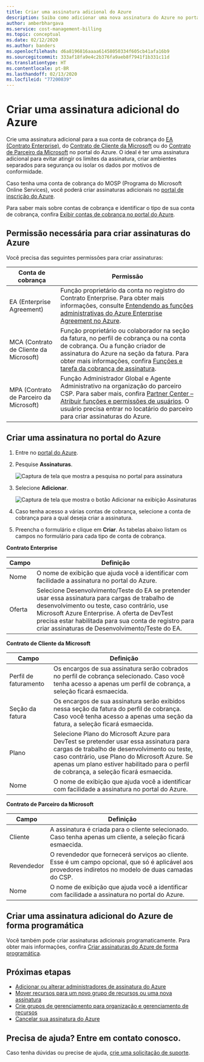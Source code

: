 ```yaml
---
title: Criar uma assinatura adicional do Azure
description: Saiba como adicionar uma nova assinatura do Azure no portal do Azure.
author: amberbhargava
ms.service: cost-management-billing
ms.topic: conceptual
ms.date: 02/12/2020
ms.author: banders
ms.openlocfilehash: d6a8196816aaaa61458050334f605cb41afa16b9
ms.sourcegitcommit: 333af18fa9e4c2b376fa9aeb8f7941f1b331c11d
ms.translationtype: HT
ms.contentlocale: pt-BR
ms.lasthandoff: 02/13/2020
ms.locfileid: "77200839"
---
```

# <a name="create-an-additional-azure-subscription"></a>Criar uma assinatura adicional do Azure

Crie uma assinatura adicional para a sua conta de cobrança do [EA (Contrato Enterprise)](https://azure.microsoft.com/pricing/enterprise-agreement/), do [Contrato de Cliente da Microsoft](https://azure.microsoft.com/pricing/purchase-options/microsoft-customer-agreement/) ou do [Contrato de Parceiro da Microsoft](https://www.microsoft.com/licensing/news/introducing-microsoft-partner-agreement) no portal do Azure. O ideal é ter uma assinatura adicional para evitar atingir os limites da assinatura, criar ambientes separados para segurança ou isolar os dados por motivos de conformidade.

Caso tenha uma conta de cobrança do MOSP (Programa do Microsoft Online Services), você poderá criar assinaturas adicionais no [portal de inscrição do Azure](https://account.azure.com/signup?offer=ms-azr-0003p).

Para saber mais sobre contas de cobrança e identificar o tipo de sua conta de cobrança, confira [Exibir contas de cobrança no portal do Azure](view-all-accounts.md).

## <a name="permission-required-to-create-azure-subscriptions"></a>Permissão necessária para criar assinaturas do Azure

Você precisa das seguintes permissões para criar assinaturas:

|Conta de cobrança  |Permissão  |
|---------|---------|
|EA (Enterprise Agreement) |  Função proprietário da conta no registro do Contrato Enterprise. Para obter mais informações, consulte [Entendendo as funções administrativas do Azure Enterprise Agreement no Azure](understand-ea-roles.md).    |
|MCA (Contrato de Cliente da Microsoft) |  Função proprietário ou colaborador na seção da fatura, no perfil de cobrança ou na conta de cobrança. Ou a função criador de assinatura do Azure na seção da fatura.  Para obter mais informações, confira [Funções e tarefa da cobrança de assinatura](understand-mca-roles.md#subscription-billing-roles-and-tasks).    |
|MPA (Contrato de Parceiro da Microsoft) |   Função Administrador Global e Agente Administrativo na organização do parceiro CSP. Para saber mais, confira [Partner Center – Atribuir funções e permissões de usuários](https://docs.microsoft.com/partner-center/permissions-overview).  O usuário precisa entrar no locatário do parceiro para criar assinaturas do Azure.   |

## <a name="create-a-subscription-in-the-azure-portal"></a>Criar uma assinatura no portal do Azure

1. Entre no [portal do Azure](https://portal.azure.com).
1. Pesquise **Assinaturas**.

   ![Captura de tela que mostra a pesquisa no portal para assinatura](./media/create-subscription/billing-search-subscription-portal.png)

1. Selecione **Adicionar**.

   ![Captura de tela que mostra o botão Adicionar na exibição Assinaturas](./media/create-subscription/subscription-add.png)

1. Caso tenha acesso a várias contas de cobrança, selecione a conta de cobrança para a qual deseja criar a assinatura.

1. Preencha o formulário e clique em **Criar**. As tabelas abaixo listam os campos no formulário para cada tipo de conta de cobrança.

**Contrato Enterprise**

|Campo  |Definição  |
|---------|---------|
|Nome     | O nome de exibição que ajuda você a identificar com facilidade a assinatura no portal do Azure.  |
|Oferta     | Selecione Desenvolvimento/Teste do EA se pretender usar essa assinatura para cargas de trabalho de desenvolvimento ou teste, caso contrário, use Microsoft Azure Enterprise. A oferta de DevTest precisa estar habilitada para sua conta de registro para criar assinaturas de Desenvolvimento/Teste do EA.|

**Contrato de Cliente da Microsoft**

|Campo  |Definição  |
|---------|---------|
|Perfil de faturamento     | Os encargos de sua assinatura serão cobrados no perfil de cobrança selecionado. Caso você tenha acesso a apenas um perfil de cobrança, a seleção ficará esmaecida.     |
|Seção da fatura     | Os encargos de sua assinatura serão exibidos nessa seção da fatura do perfil de cobrança. Caso você tenha acesso a apenas uma seção da fatura, a seleção ficará esmaecida.  |
|Plano     | Selecione Plano do Microsoft Azure para DevTest se pretender usar essa assinatura para cargas de trabalho de desenvolvimento ou teste, caso contrário, use Plano do Microsoft Azure. Se apenas um plano estiver habilitado para o perfil de cobrança, a seleção ficará esmaecida.  |
|Nome     | O nome de exibição que ajuda você a identificar com facilidade a assinatura no portal do Azure.  |

**Contrato de Parceiro da Microsoft**

|Campo  |Definição  |
|---------|---------|
|Cliente    | A assinatura é criada para o cliente selecionado. Caso tenha apenas um cliente, a seleção ficará esmaecida.  |
|Revendedor    | O revendedor que fornecerá serviços ao cliente. Esse é um campo opcional, que só é aplicável aos provedores indiretos no modelo de duas camadas do CSP. |
|Nome     | O nome de exibição que ajuda você a identificar com facilidade a assinatura no portal do Azure.  |

## <a name="create-an-additional-azure-subscription-programmatically"></a>Criar uma assinatura adicional do Azure de forma programática

Você também pode criar assinaturas adicionais programaticamente. Para obter mais informações, confira [Criar assinaturas do Azure de forma programática](../../azure-resource-manager/management/programmatically-create-subscription.md).

## <a name="next-steps"></a>Próximas etapas

- [Adicionar ou alterar administradores de assinatura do Azure](add-change-subscription-administrator.md)
- [Mover recursos para um novo grupo de recursos ou uma nova assinatura](../../azure-resource-manager/management/move-resource-group-and-subscription.md)
- [Crie grupos de gerenciamento para organização e gerenciamento de recursos](../../governance/management-groups/create.md)
- [Cancelar sua assinatura do Azure](cancel-azure-subscription.md)

## <a name="need-help-contact-us"></a>Precisa de ajuda? Entre em contato conosco.

Caso tenha dúvidas ou precise de ajuda, [crie uma solicitação de suporte](https://go.microsoft.com/fwlink/?linkid=2083458).
